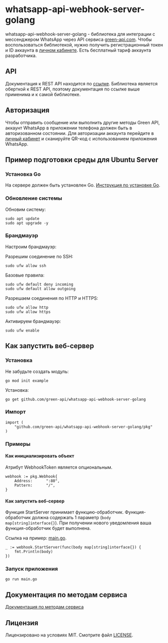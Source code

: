 # whatsapp-api-webhook-server-golang

whatsapp-api-webhook-server-golang - библиотека для интеграции с мессенджером WhatsApp через API
сервиса [green-api.com](https://green-api.com/). Чтобы воспользоваться библиотекой, нужно получить регистрационный токен
и ID аккаунта в [личном кабинете](https://console.green-api.com/). Есть бесплатный тариф аккаунта разработчика.

## API

Документация к REST API находится по [ссылке](https://green-api.com/docs/api/). Библиотека является оберткой к REST API,
поэтому документация по ссылке выше применима и к самой библиотеке.

## Авторизация

Чтобы отправить сообщение или выполнить другие методы Green API, аккаунт WhatsApp в приложении телефона должен быть в
авторизованном состоянии. Для авторизации аккаунта перейдите в [личный кабинет](https://console.green-api.com/) и
сканируйте QR-код с использованием приложения WhatsApp.

## Пример подготовки среды для Ubuntu Server

### Установка Go

На сервере должен быть установлен Go. [Инструкция по установке Go](https://go.dev/doc/install).

### Обновление системы

Обновим систему:

```shell
sudo apt update
sudo apt upgrade -y
```

### Брандмауэр

Настроим брандмауэр:

Разрешим соединение по SSH:

```shell
sudo ufw allow ssh
```

Базовые правила:

```shell
sudo ufw default deny incoming
sudo ufw default allow outgoing
```

Разрешаем соединения по HTTP и HTTPS:

```shell
sudo ufw allow http
sudo ufw allow https
```

Активируем брандмауэр:

```shell
sudo ufw enable
```

## Как запустить веб-сервер

### Установка

Не забудьте создать модуль:

```shell
go mod init example
```

Установка:

```shell
go get github.com/green-api/whatsapp-api-webhook-server-golang
```

### Импорт

```
import (
	"github.com/green-api/whatsapp-api-webhook-server-golang/pkg"
)
```

### Примеры

#### Как инициализировать объект

Атрибут WebhookToken является опциональным.

```
webhook := pkg.Webhook{
    Address:      ":80",
    Pattern:      "/",
}
```

#### Как запустить веб-сервер

Функция StartServer принимает функцию-обработчик. Функция-обработчик должна содержать 1
параметр (`body map[string]interface{}`). При получении нового уведомления ваша функция-обработчик будет выполнена.

Ссылка на пример: [main.go](examples/main.go).

```
_ := webhook.StartServer(func(body map[string]interface{}) {
    fmt.Println(body)
})
```

### Запуск приложения

```shell
go run main.go
```

## Документация по методам сервиса

[Документация по методам сервиса](https://green-api.com/docs/api/)

## Лицензия

Лицензировано на условиях MIT. Смотрите файл [LICENSE](LICENSE).
